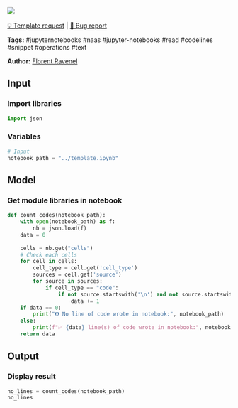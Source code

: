 <a href="https://app.naas.ai/user-redirect/naas/downloader?url=https://raw.githubusercontent.com/jupyter-naas/awesome-notebooks/master/Jupyter%20Notebooks/Jupyter_Notebooks_Count_code_lines.ipynb" target="_parent"><img src="https://naasai-public.s3.eu-west-3.amazonaws.com/open_in_naas.svg"/></a><br><br><a href="https://github.com/jupyter-naas/awesome-notebooks/issues/new?assignees=&labels=&template=template-request.md&title=Tool+-+Action+of+the+notebook+">💡 Template request</a> | <a href="https://github.com/jupyter-naas/awesome-notebooks/issues/new?assignees=&labels=&template=bug_report.md&title=">🚨 Bug report</a>

**Tags:** #jupyternotebooks #naas #jupyter-notebooks #read #codelines #snippet #operations #text

**Author:** [Florent Ravenel](https://www.linkedin.com/in/florent-ravenel/)

## Input

### Import libraries


```python
import json
```

### Variables


```python
# Input
notebook_path = "../template.ipynb"
```

## Model

### Get module libraries in notebook


```python
def count_codes(notebook_path):
    with open(notebook_path) as f:
        nb = json.load(f)
    data = 0
    
    cells = nb.get("cells")
    # Check each cells
    for cell in cells:
        cell_type = cell.get('cell_type')
        sources = cell.get('source')
        for source in sources:
            if cell_type == "code":
                if not source.startswith('\n') and not source.startswith('#'):
                    data += 1
    if data == 0:
        print("❎ No line of code wrote in notebook:", notebook_path)
    else:
        print(f"✅ {data} line(s) of code wrote in notebook:", notebook_path)
    return data
```

## Output

### Display result


```python
no_lines = count_codes(notebook_path)
no_lines
```


```python

```
